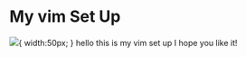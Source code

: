 # My vim Set Up
![](https://upload.wikimedia.org/wikipedia/commons/3/3a/Neovim-mark.svg){ width:50px; }
hello this is my vim set up I hope you like it!
